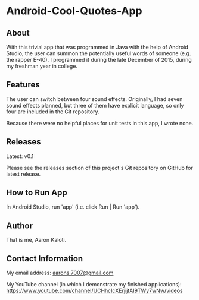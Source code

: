 # Android-Cool-Quotes-App

About
-----

With this trivial app that was programmed in Java with the help of Android Studio,
the user can summon the potentially useful words of someone (e.g. the rapper E-40).
I programmed it during the late December of 2015, during my freshman
year in college.

Features
--------

The user can switch between four sound effects. Originally, I had seven
sound effects planned, but three of them have explicit language, so
only four are included in the Git repository.

Because there were no helpful places for unit tests in this app,
I wrote none.

Releases
--------

Latest: v0.1

Please see the releases section of this project's Git repository
on GitHub for latest release.

How to Run App
--------------

In Android Studio, run 'app' (i.e. click Run | Run 'app').

Author
------

That is me, Aaron Kaloti.

Contact Information
-------------------

My email address: aarons.7007@gmail.com

My YouTube channel (in which I demonstrate my finished applications):
https://www.youtube.com/channel/UCHhcIcXErjijtAI9TWy7wNw/videos